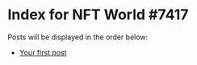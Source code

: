 # Index for NFT World #7417
Posts will be displayed in the order below:

- [Your first post](./001-first.md)

